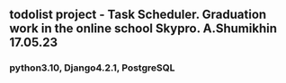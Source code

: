 ## todolist project - Task Scheduler. Graduation work in the online school Skypro. A.Shumikhin 17.05.23
### python3.10, Django4.2.1, PostgreSQL